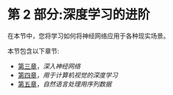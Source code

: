 <title>Section 2: Going Advanced with Deep Learning</title> <link rel="stylesheet" href="css/style.css" type="text/css"> 

# 第 2 部分:深度学习的进阶

在本节中，您将学习如何将神经网络应用于各种现实场景。

本节包含以下章节:

*   [第三章](f93f665d-9a2a-4d36-b442-75e7fb89d9cd.xhtml)，*深入神经网络*
*   [第四章](bfebc11a-90af-4c67-ab9a-3118061abaf3.xhtml)，*用于计算机视觉的深度学习*
*   [第五章](1673d30f-f067-4cd6-a4b7-33d9777c8759.xhtml)，*自然语言处理用序列数据*